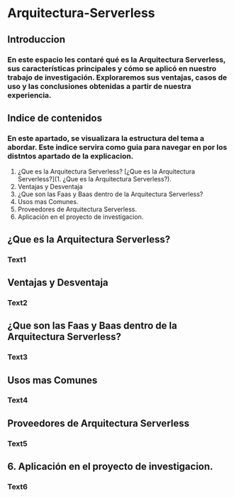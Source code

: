 # Arquitectura-Serverless

## Introduccion
### En este espacio les contaré qué es la Arquitectura Serverless, sus características principales y cómo se aplicó en nuestro trabajo de investigación. Exploraremos sus ventajas, casos de uso y las conclusiones obtenidas a partir de nuestra experiencia.

## Indice de contenidos
### En este apartado, se visualizara la estructura del tema a abordar. Este indice servira como guia para navegar en por los distntos apartado de la explicacion.

1. ¿Que es la Arquitectura Serverless? [¿Que es la Arquitectura Serverless?](1. ¿Que es la Arquitectura Serverless?).
2. Ventajas y Desventaja 
3. ¿Que son las Faas y Baas dentro de la Arquitectura Serverless?
4. Usos mas Comunes.
5. Proveedores de Arquitectura Serverless.
6. Aplicación en el proyecto de investigacion.

## ¿Que es la Arquitectura Serverless?
### Text1
## Ventajas y Desventaja
### Text2
## ¿Que son las Faas y Baas dentro de la Arquitectura Serverless?
### Text3
## Usos mas Comunes
### Text4
## Proveedores de Arquitectura Serverless 
### Text5
## 6. Aplicación en el proyecto de investigacion.
### Text6

